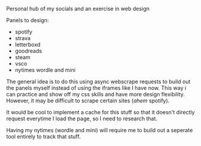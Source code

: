 Personal hub of my socials and an exercise in web design

Panels to design:
- spotify
- strava
- letterboxd
- goodreads
- steam
- vsco
- nytimes wordle and mini

The general idea is to do this using async webscrape requests to build out the panels myself instead of using the iframes like I have now. This way i can practice and show off my css skills and have more design flexibility. However, it may be difficult to scrape certain sites (*ahem* spotify).

It would be cool to implement a cache for this stuff so that it doesn't directly request everytime I load the page, so I need to research that.

Having my nytimes (wordle and mini) will require me to build out a seperate tool entirely to track that stuff.
